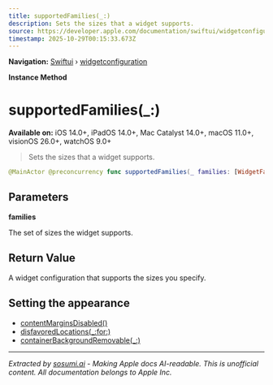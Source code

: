 ```yaml
---
title: supportedFamilies(_:)
description: Sets the sizes that a widget supports.
source: https://developer.apple.com/documentation/swiftui/widgetconfiguration/supportedfamilies(_:)
timestamp: 2025-10-29T00:15:33.673Z
---
```


**Navigation:** [Swiftui](/documentation/swiftui) › [widgetconfiguration](/documentation/swiftui/widgetconfiguration)

**Instance Method**

# supportedFamilies(_:)

**Available on:** iOS 14.0+, iPadOS 14.0+, Mac Catalyst 14.0+, macOS 11.0+, visionOS 26.0+, watchOS 9.0+

> Sets the sizes that a widget supports.

```swift
@MainActor @preconcurrency func supportedFamilies(_ families: [WidgetFamily]) -> some WidgetConfiguration
```

## Parameters

**families**

The set of sizes the widget supports.



## Return Value

A widget configuration that supports the sizes you specify.

## Setting the appearance

- [contentMarginsDisabled()](/documentation/swiftui/widgetconfiguration/contentmarginsdisabled())
- [disfavoredLocations(_:for:)](/documentation/swiftui/widgetconfiguration/disfavoredlocations(_:for:))
- [containerBackgroundRemovable(_:)](/documentation/swiftui/widgetconfiguration/containerbackgroundremovable(_:))

---

*Extracted by [sosumi.ai](https://sosumi.ai) - Making Apple docs AI-readable.*
*This is unofficial content. All documentation belongs to Apple Inc.*
